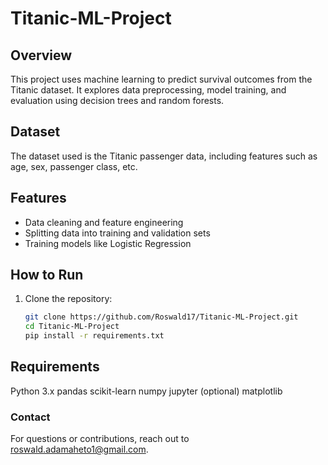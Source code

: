 # Titanic-ML-Project

## Overview
This project uses machine learning to predict survival outcomes from the Titanic dataset. It explores data preprocessing, model training, and evaluation using decision trees and random forests.

## Dataset
The dataset used is the Titanic passenger data, including features such as age, sex, passenger class, etc.

## Features
- Data cleaning and feature engineering
- Splitting data into training and validation sets
- Training models like Logistic Regression

## How to Run
1. Clone the repository:
   ```bash
   git clone https://github.com/Roswald17/Titanic-ML-Project.git
   cd Titanic-ML-Project
   pip install -r requirements.txt
## Requirements
Python 3.x
pandas
scikit-learn
numpy
jupyter (optional)
matplotlib

### Contact
For questions or contributions, reach out to roswald.adamaheto1@gmail.com.

